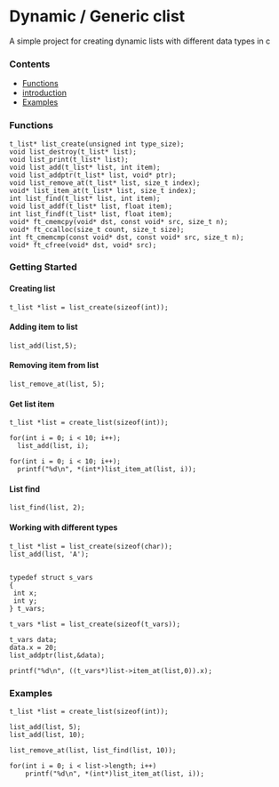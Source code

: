 # Dynamic / Generic clist
A simple project for creating dynamic lists with different data types in c


### Contents
- [Functions](#functions)
- [introduction](#getting-started)
- [Examples](#examples)


### Functions

    t_list* list_create(unsigned int type_size);
    void list_destroy(t_list* list);
    void list_print(t_list* list);
    void list_add(t_list* list, int item);
    void list_addptr(t_list* list, void* ptr);
    void list_remove_at(t_list* list, size_t index);
    void* list_item_at(t_list* list, size_t index);
    int list_find(t_list* list, int item);
    void list_addf(t_list* list, float item);
    int list_findf(t_list* list, float item);
    void* ft_cmemcpy(void* dst, const void* src, size_t n);
    void* ft_ccalloc(size_t count, size_t size);
    int ft_cmemcmp(const void* dst, const void* src, size_t n);
    void* ft_cfree(void* dst, void* src);

### Getting Started

#### Creating list

    t_list *list = list_create(sizeof(int));
    
#### Adding item to list

    list_add(list,5);
    
#### Removing item from list

    list_remove_at(list, 5);
    
#### Get list item

    t_list *list = create_list(sizeof(int));
    
    for(int i = 0; i < 10; i++);
      list_add(list, i);
      
    for(int i = 0; i < 10; i++);
      printf("%d\n", *(int*)list_item_at(list, i));
    
#### List find

    list_find(list, 2);
    
#### Working with different types

    t_list *list = list_create(sizeof(char));
    list_add(list, 'A');
    
    
    typedef struct s_vars
    {
     int x;
     int y;
    } t_vars;
    
    t_vars *list = list_create(sizeof(t_vars));
    
    t_vars data;
    data.x = 20;
    list_addptr(list,&data);
    
    printf("%d\n", ((t_vars*)list->item_at(list,0)).x);
    



### Examples

    t_list *list = create_list(sizeof(int));

	list_add(list, 5);
	list_add(list, 10);

	list_remove_at(list, list_find(list, 10));
	
	for(int i = 0; i < list->length; i++)
		printf("%d\n", *(int*)list_item_at(list, i));
    
    


    
